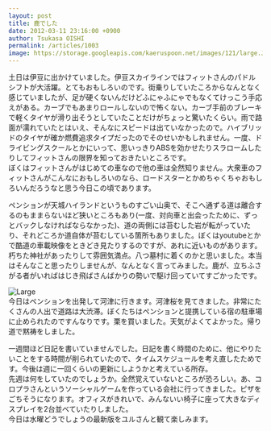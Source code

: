 ```yaml
---
layout: post
title: 鹿でした
date: 2012-03-11 23:16:00 +0900
author: Tsukasa OISHI
permalink: /articles/1003
image: https://storage.googleapis.com/kaeruspoon.net/images/121/large.JPG?1331475376
---
```



土日は伊豆に出かけていました。伊豆スカイラインではフィットさんのパドルシフトが大活躍。とてもおもしろいのです。街乗りしていたころからなんとなく感じていましたが、足が硬くないんだけどふにゃふにゃでもなくてけっこう手応えがある。カーブでもあまりロールしないので怖くない。カーブ手前のブレーキで軽くタイヤが滑り出そうとしていたことだけがちょっと驚いたくらい。雨で路面が濡れていたとはいえ、そんなにスピードは出ていなかったので。ハイブリッドのタイヤが確か燃費追求タイプだったのでそのせいかもしれません。一度、ドライビングスクールとかにいって、思いっきりABSを効かせたりスラロームしたりしてフィットさんの限界を知っておきたいところです。  
ぼくはフィットさんがはじめての車なので他の車は全然知りません。大衆車のフィットさんがこんなにおもしろいのなら、ロードスターとかめちゃくちゃおもしろいんだろうなと思う今日この頃であります。  

ペンションが天城ハイランドというものすごい山奥で、そこへ通ずる道は離合するのもままらないほど狭いところもあり(一度、対向車と出会ったために、ずっとバックしなければならなかった)、道の両側には苔むした岩が転がっていたり、それどころか道自体が苔むしている箇所もありました。ぼくはyoutubeとかで酷道の車載映像をときどき見たりするのですが、あれに近いものがあります。朽ちた神社があったりして雰囲気満点。八つ墓村に着くのかと思いました。本当はそんなこと思ったりしませんが、なんとなく言ってみました。鹿が、立ちふさがる者がいればはじき飛ばさんばかりの勢いで駆け回っていてすごかったです。  

![Large](https://storage.googleapis.com/kaeruspoon.net/images/121/large.JPG?1331475376)  
今日はペンションを出発して河津に行きます。河津桜を見てきました。非常にたくさんの人出で道路は大渋滞。ぼくたちはペンションと提携している宿の駐車場に止められたのですんなりです。栗を買いました。天気がよくてよかった。帰り道で黙祷をしました。  

一週間ほど日記を書いていませんでした。日記を書く時間のために、他にやりたいことをする時間が削られていたので、タイムスケジュールを考え直したためです。今後は週に一回くらいの更新にしようかと考えている所存。  
先週は何をしていたのでしょうか。全然覚えていないところが恐ろしい。あ、コロプラさんというソーシャルゲームを作っている会社に行ってきました。ピザをごちそうになります。オフィスがきれいで、みんないい椅子に座って大きなディスプレイを2台並べていたりしました。  
今日は水曜どうでしょうの最新版をユルさんと観て楽しみます。  

